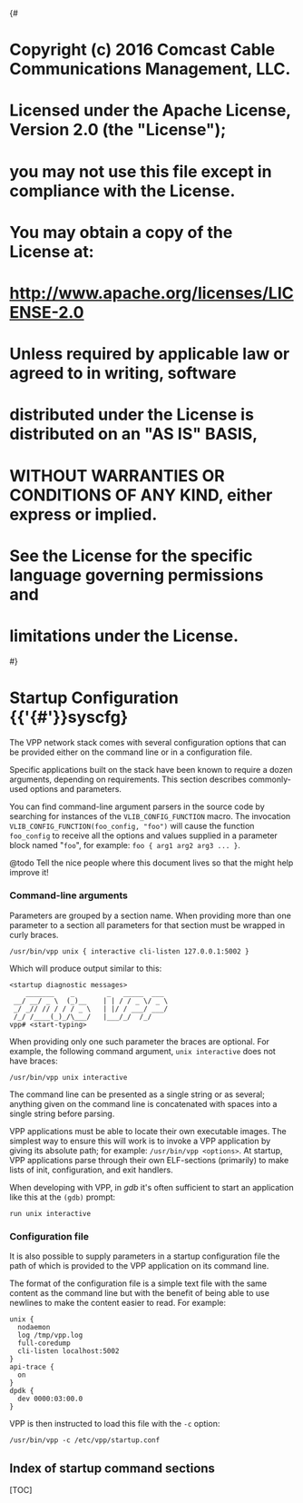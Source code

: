 {#
# Copyright (c) 2016 Comcast Cable Communications Management, LLC.
#
# Licensed under the Apache License, Version 2.0 (the "License");
# you may not use this file except in compliance with the License.
# You may obtain a copy of the License at:
#
#     http://www.apache.org/licenses/LICENSE-2.0
#
# Unless required by applicable law or agreed to in writing, software
# distributed under the License is distributed on an "AS IS" BASIS,
# WITHOUT WARRANTIES OR CONDITIONS OF ANY KIND, either express or implied.
# See the License for the specific language governing permissions and
# limitations under the License.
#}
# Startup Configuration    {{'{#'}}syscfg}

The VPP network stack comes with several configuration options that can be
provided either on the command line or in a configuration file.

Specific applications built on the stack have been known to require a dozen
arguments, depending on requirements. This section describes commonly-used
options and parameters.

You can find command-line argument parsers in the source code by searching for
instances of the `VLIB_CONFIG_FUNCTION` macro. The invocation
`VLIB_CONFIG_FUNCTION(foo_config, "foo")` will cause the function
`foo_config` to receive all the options and values supplied in a parameter
block named "`foo`", for example: `foo { arg1 arg2 arg3 ... }`.

@todo Tell the nice people where this document lives so that the might
help improve it!

### Command-line arguments

Parameters are grouped by a section name. When providing more than one
parameter to a section all parameters for that section must be wrapped in
curly braces.

```
/usr/bin/vpp unix { interactive cli-listen 127.0.0.1:5002 }
```

Which will produce output similar to this:

    <startup diagnostic messages>
        _______    _        _   _____  ___ 
     __/ __/ _ \  (_)__    | | / / _ \/ _ \
     _/ _// // / / / _ \   | |/ / ___/ ___/
     /_/ /____(_)_/\___/   |___/_/  /_/    
    vpp# <start-typing>

When providing only one such parameter the braces are optional. For example,
the following command argument, `unix interactive` does not have braces:

```
/usr/bin/vpp unix interactive
```

The command line can be presented as a single string or as several; anything
given on the command line is concatenated with spaces into a single string
before parsing.

VPP applications must be able to locate their own executable images. The
simplest way to ensure this will work is to invoke a VPP application by giving
its absolute path; for example: `/usr/bin/vpp <options>`. At startup, VPP
applications parse through their own ELF-sections (primarily) to make lists
of init, configuration, and exit handlers.

When developing with VPP, in _gdb_ it's often sufficient to start an application
like this at the `(gdb)` prompt:

```
run unix interactive
```

### Configuration file

It is also possible to supply parameters in a startup configuration file the
path of which is provided to the VPP application on its command line.

The format of the configuration file is a simple text file with the same
content as the command line but with the benefit of being able to use newlines
to make the content easier to read. For example:

```
unix {
  nodaemon
  log /tmp/vpp.log
  full-coredump
  cli-listen localhost:5002
}
api-trace {
  on
}
dpdk {
  dev 0000:03:00.0
}
```

VPP is then instructed to load this file with the `-c` option:

```
/usr/bin/vpp -c /etc/vpp/startup.conf
```

## Index of startup command sections

[TOC]

